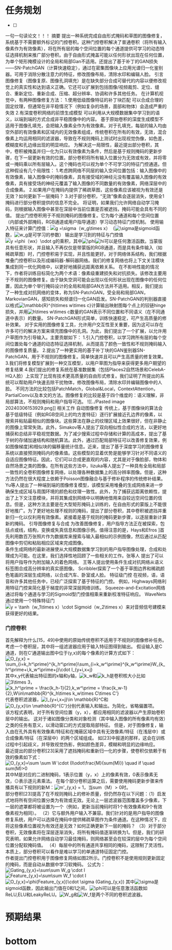 # 任务规划
- [ ] 
  
  
  
  一句一句读论文！！！
摘要
提出一种系统完成自由形式掩码和草图的图像修复，系统基于不需要额外标记的门控卷积。这种门控卷积解决了普通卷积（将所有输入像素作为有效像素），将在所有层的每个空间位置的每个通道提供可学习的动态特征选择机制来推广部分卷积。由于自由形式掩盖可能以任何形状出现在任何位置，为单个矩形掩模设计的全局和局部Gan不适用。还提出了基于补丁的GAN损失——SN-PatchGAN（计算快速稳定），通过在密集图像块上应用光谱归一化鉴别器。可用于消除分散注意力的特征，修改图像布局，清除水印和编辑人脸。 
引言
图像修复（图像复原、图像孔洞填充）是在缺失部分合成可替代的内容以便修改视觉上的真实性和达到语义正确。它还可以扩展到包括图像/视频裁剪、定位、缝合、重新定位、重新合成、压缩、超分辨率、协调和许多其他任务。
在计算机视觉中，有两种图像修复方法：
    1.使用低级图像特征的补丁块匹配   可以合成合理的固定纹理，但通常在非平稳情况下（例如复杂的场景，面部和物体）会造成严重的失效
     2.有深度卷积网络的前馈生成模型   可以利用从大规模数据集中学习到的语义，以端到端的方式合成非平稳图像中的内容。
基于原始卷积的深度生成模型不适用于图像孔填充，会把输入像素全作为有效像素。对于孔填充，每层的输入均由空外部的有效像素和区域内的无效像素组成，传统卷积在所有的有效，无效，混合像素上均运用相同的滤波器，导致在不规则掩码上测试时出现视觉伪像，如色差，模糊度和孔边缘出现的明显响应。
为解决这一局限性，最近提出部分卷积，其中，卷积被掩盖并归一化为只以有效像素为条件，然后是基于规则掩码的更新步骤，在下一层更新有效的位置。部分卷积将所有输入位置分为无效或有效，并将零或一掩码乘以所有层输入。这个掩码也可以视为单个不可学习的特征门控通道。但这种假设有几个局限性：
     1.考虑跨网络不同层的输入空间位置包括：输入图像中的有效像素，输入图像中的掩码像素，具有接受域的神经元没有覆盖输入图像的有效像素，具有接受场的神经元覆盖了输入图像的不同数量的有效像素，网络深层中的合成像素。
     2.如果用户在掩码内提供了稀疏草图，这些像素应该被视为有效还是无效？如何更新下一层掩码？
     3.对于部分卷积，“无效”像素会逐层消失，使用全1掩码进行部分卷积提供的信息不完全。
将证明，如果我们允许网络自动学习掩码，则根据输入图像中甚至在深层中当前位置是否被遮挡，掩码可能会具有不同的值。
提出门控卷积用于不规则掩码的图像修复。它为每个通道和每个空间位置（内部或外部掩码，RGB通道或用户指导通道）学习动态特征门控机制。
  使用输入特征来计算门控值：![g =\sigma（w_g\times x）](https://math.jianshu.com/math?formula=g%20%3D%5Csigma%EF%BC%88w_g%5Ctimes%20x%EF%BC%89)（![\sigma](https://math.jianshu.com/math?formula=%5Csigma)是sigmoid函数，![w_g](https://math.jianshu.com/math?formula=w_g)是可学习的参数）
  输出是学习到的特征与门控值![y =\phi（wx）\odot g](https://math.jianshu.com/math?formula=y%20%3D%5Cphi%EF%BC%88wx%EF%BC%89%5Codot%20g)的乘积，其中![\phi](https://math.jianshu.com/math?formula=%5Cphi)![hi](https://math.jianshu.com/math?formula=%5Cphi)可以是任何激活函数。当蒙版具有任意形状，并且输入不再仅仅是带蒙版的RGB通道，而是具有条件输入（如稀疏草图）时，门控卷积易于实现，并且性能更好。对于网络体系结构，我们根据堆叠门控卷积以及形成编码器-解码器网络。我们的修复网络也将上下文关注模块集成到同一优化网络中，以更好地捕获远距离依赖关系。
  在不影响性能的情况下，作者将训练目标简化为两个术语：像素级重建损失和对抗损失。该修改主要用于不规则的图像修复。由于缺失空洞可能会出现以任何形状出现在图像中的任何位置，因此为单个举行掩码设计的全局和局部GAN方法并不适用。相反，我们提出了一种生成对抗网络的变体，称为SN-PatchGAN，受全局和局部GAN，MarkovianGAN，感知损失和频谱归一化GAN启发。SN-PatchGAN的判别器直接以格式![\mathbb{R}^{h\times w\times c}](https://math.jianshu.com/math?formula=%5Cmathbb%7BR%7D%5E%7Bh%5Ctimes%20w%5Ctimes%20c%7D)计算输出映射图每个点上的铰链hinge损失，并用![h\times w\times c](https://math.jianshu.com/math?formula=h%5Ctimes%20w%5Ctimes%20c)数量的GAN表示不同位置和不同语义（在不同通道中表示）的数量。 SN-PatchGAN形式简单，训练快速稳定，可产生高质量的修补效果。
  对于实用的图像修复工具，允许用户交互性至关重要，因为这可以存在许多可行的解决方案来填充图像中的孔洞。为此，我们提出了一个扩展，以允许用户草图作为引导输入。主要贡献如下：
     1.引入门控卷积，以学习跨所有层的每个空间位置处每个通道的动态特征选择机制，从而提高了颜色一致性和不规则掩码输入的图像修复质量。
     2.提出了一种更实用的基于补丁块的GAN鉴别器SN-PatchGAN，用于不规则的图像修复。简单快速并且可以产生高质量的修复效果。
     3.我们将修复模型扩展到一种交互模型，以用户草图为指导来获得更多用户期望的修复结果
     4.我们提出的修复系统在基准数据集（包括Places2自然场景和CelebA-HQ人脸）上实现了比现有技术更高质量的自由形式修复。我们证明了所提出的系统可以帮助用户快速去除干扰物体，修改图像布局，清除水印并编辑图像中的人脸。
    不同方法的比较包括PatchMatch，Global&Local，ContextAttention，PartialConv以及本文的方法。图像修复的比较是基于四个维度的：语义理解，非局部算法，不规则掩码和用户指导可选。
     ![[../Pasted image 20240306153929.png]]
相关工作
自动图像修复
传统上，基于图像块的算法会基于低级特征（例如RGB空间上的均方差特征）逐行扩展接近孔边界的像素，以搜索并粘贴最相似的图像块。这些算法在静止的纹理区域上效果很好，但在非静止的图像上常常失效。此外，Simakov等人提出了双向相似性合成的方法，以更好地捕获和总结非平稳视觉数据。为了减少搜索过程中存储和计算的高成本，提出了基于树的存储加速结构和随机算法。此外，通过匹配局部特征可以改善修复效果，例如图像梯度]和相似块的偏移量统计信息。近来，提出了基于深度学习的图像修复系统以直接预测掩码内的像素值。这些模型的显着优势是能够学习针对不同语义的自适应图像特征。因此，它们可以合成更直观的内容，尤其是对于像脸部，物体和自然场景之类的图像。在所有这些方法中，Iizuka等人提出了一种具有全局和局部一致性的全卷积图像修复网络，以处理各种数据集上的高分辨率图像。但是，这种方法仍然在很大程度上依赖于Poisson图像融合与基于修补程序的传统修补结果。 Yu等人提出了一种端到端的图像修复模型，该模型采用堆叠的生成网络来进一步确保生成区域与周围环境的颜色和纹理一致性。此外，为了捕获远距离依赖性，提出了上下文注意模块，并将其集成到网络中以明确地借用来自较远空间位置的信息。但是，这种方法主要是在大型矩形掩码上训练的，在自由形式的蒙版上不能很好地推广。为了更好地处理不规则的掩码，提出了部分卷积，其中卷积被遮挡并重新归一化以仅利用有效像素。紧接着是基于规则的掩码更新步骤，以逐层重新计算新的掩码。
引导图像修复与合成
为改善图像修复，用户指导方法正在被探索，包括点或线，结构，变换或失真信息和图像示例。值得注意的是，Hays和Efros ]首先利用数百万张照片作为数据库来搜索与输入最相似的示例图像，然后通过从匹配图像中剪切和粘贴相应区域来完成图像。  
条件生成网络的最新进展使从大规模数据集学习到的用户指导图像处理，合成和处理成为可能。在这里，我们选择性地回顾了一些相关的工作。张等人 提出了可以将用户指导作为附加输入的着色网络。 王等人提出使用条件生成对抗网络从语义标签图合成高分辨率的真实感图像。 Scribbler探索了一个基于草图边界和稀疏颜色笔画的深层生成网络，以合成汽车、卧室或人脸。
特征级门控
在视频，语，语音和许多其他任务中，已经广泛探索了基于特征的门控。 例如，Highways网络利用特征门控来简化基于梯度的非常深层网络训练。 Squeeze-and-Excitation网络通过将每个通道与学习的Sigmoid型门控值相乘来重新校准特征响应。 WaveNets 通过使用一个特殊特征门![y = \tanh（w_1\times x）\cdot Sigmoid（w_2\times x）](https://math.jianshu.com/math?formula=y%20%3D%20%5Ctanh%EF%BC%88w_1%5Ctimes%20x%EF%BC%89%5Ccdot%20Sigmoid%EF%BC%88w_2%5Ctimes%20x%EF%BC%89)来对音频信号建模来获得更好的结果。

### 门控卷积

首先解释为什么[15，49]中使用的原始传统卷积不适用于不规则的图像修补任务。 考虑一个卷积层，其中将一组滤波器应用于输入特征图得到输出。 假设输入是C通道，则在C′通道输出图中位于(y,x)的每个像素的计算方式如下：  
![O_{y,x} = \sum_{i=k_h^\prime}^{k_h^\prime}\sum_{i=k_w^\prime}^{k_w^\prime}W_{k_h^\prime+i,k_w^\prime+j}\cdot I_{y+i,x+j}](https://math.jianshu.com/math?formula=O_%7By%2Cx%7D%20%3D%20%5Csum_%7Bi%3Dk_h%5E%5Cprime%7D%5E%7Bk_h%5E%5Cprime%7D%5Csum_%7Bi%3Dk_w%5E%5Cprime%7D%5E%7Bk_w%5E%5Cprime%7DW_%7Bk_h%5E%5Cprime%2Bi%2Ck_w%5E%5Cprime%2Bj%7D%5Ccdot%20I_%7By%2Bi%2Cx%2Bj%7D)  
其中x,y代表输出特征图的x轴和y轴，![k_w](https://math.jianshu.com/math?formula=k_w)和![k_h](https://math.jianshu.com/math?formula=k_h)是卷积核大小比如![3\times 3](https://math.jianshu.com/math?formula=3%5Ctimes%203)，![k_h^\prime = \frac{k_h-1}{2},k_w^\prime = \frac{k_w-1}{2},W\in\mathbb{R}^{k_h\times k_w\times C\times C'}](https://math.jianshu.com/math?formula=k_h%5E%5Cprime%20%3D%20%5Cfrac%7Bk_h-1%7D%7B2%7D%2Ck_w%5E%5Cprime%20%3D%20%5Cfrac%7Bk_w-1%7D%7B2%7D%2CW%5Cin%5Cmathbb%7BR%7D%5E%7Bk_h%5Ctimes%20k_w%5Ctimes%20C%5Ctimes%20C'%7D)代表卷积滤波器，![I_{y+i,x+j}\in \mathbb{R}^C](https://math.jianshu.com/math?formula=I_%7By%2Bi%2Cx%2Bj%7D%5Cin%20%5Cmathbb%7BR%7D%5EC)和![O_{y,x}\in \mathbb{R}^{C'}](https://math.jianshu.com/math?formula=O_%7By%2Cx%7D%5Cin%20%5Cmathbb%7BR%7D%5E%7BC'%7D)分别代表输入和输出。为简化，省略偏置项。  
该方程式表明，对于所有空间位置（y，x），都应用相同的滤波器以产生原始卷积层中的输出。 这对于诸如图像分类和对象检测（其中输入图像的所有像素均有效）之类的任务有意义，以滑动窗口的方式提取局部特征。 但是，对于图像修复，输入由在孔外具有有效像素/特征和在掩蔽区域中具有无效像素/特征（在浅层中）或合成像素/特征（在深层中）的两个区域组成。 如[23]中报道的那样，这会在训练过程中引起歧义，并导致视觉伪影，例如颜色差异，模糊和明显的边缘响应。  
最近提出的部分卷积[23]采用了遮挡掩码和重新归一化的步骤，使卷积仅依赖于有效的像素如下式：  
![O_{y,x}=\sum \sum W \cdot (I\odot\frac{M}{sum(M)}) \quad if \quad sum(M)>0](https://math.jianshu.com/math?formula=O_%7By%2Cx%7D%3D%5Csum%20%5Csum%20W%20%5Ccdot%20(I%5Codot%5Cfrac%7BM%7D%7Bsum(M)%7D)%20%5Cquad%20if%20%5Cquad%20sum(M)%3E0)  
其中M是对应的二进制掩码，1表示位置（y，x）上的像素有效，0表示像素无效，⊙表示逐元素乘法。 在每个部分卷积运算之后，需要使用掩码更新步骤来传播具有以下规则的新M：![m'_{y,x} = 1](https://math.jianshu.com/math?formula=m'_%7By%2Cx%7D%20%3D%201)，当sum（M）> 0时。  
部分卷积[23]提高了在不规则掩码上的修补质量，但仍然存在以下问题：（1）启发式地将所有空间位置分类为有效或无效。无论上一层滤波器范围覆盖多少像素，下一层的遮罩都将被设置为一个（例如，更新当前掩码时将1个有效像素和9个有效像素视为相同）。 （2）它与额外用户输入不兼容。我们针对的是用户指导的图像修复系统，用户可以选择在掩码中提供稀疏草图作为条件通道。在这种情况下，应将这些像素位置视为有效还是无效？如何正确更新下一层的掩码？ （3）对于部分卷积，无效像素将在深层逐渐消失，将所有掩码值逐渐转换为1。但是，我们的研究表明，如果允许网络自动学习最佳掩码，则网络甚至会在较深的层中为每个空间位置分配软掩码值。 （4）每层中的所有通道共享相同的掩码，这限制了灵活性。本质上，部分卷积可以看作是难以学习的单通道特征固定门控。  
作者提出门控卷积用于图像修复网络如图2所示。门控卷积不是使用规则更新固定的掩码，而是自动从数据中学习软掩码。 公式为：  
![Gating_{y,x}=\sum\sum W_g \cdot I](https://math.jianshu.com/math?formula=Gating_%7By%2Cx%7D%3D%5Csum%5Csum%20W_g%20%5Ccdot%20I)  
![Feature_{y,x}=\sum\sum W_f \cdot I](https://math.jianshu.com/math?formula=Feature_%7By%2Cx%7D%3D%5Csum%5Csum%20W_f%20%5Ccdot%20I)  
![O_{y,x}=\phi(Feature_{y,x})\cdot \sigma (Gating_{y,x})](https://math.jianshu.com/math?formula=O_%7By%2Cx%7D%3D%5Cphi(Feature_%7By%2Cx%7D)%5Ccdot%20%5Csigma%20(Gating_%7By%2Cx%7D))  
其中![\sigma](https://math.jianshu.com/math?formula=%5Csigma)是sigmoid函数，因此输出门值在0和1之间，![\phi](https://math.jianshu.com/math?formula=%5Cphi)可以是任意激活函数如ReLU,ELU和LeakyReLU。![W_g](https://math.jianshu.com/math?formula=W_g)和![W_f](https://math.jianshu.com/math?formula=W_f)是两个不同的卷积滤波器。

  
  

  
  

  










# 预期结果

  
  
  
  
  
  
  
  
  
  
  
  
  
  
  

# bottom